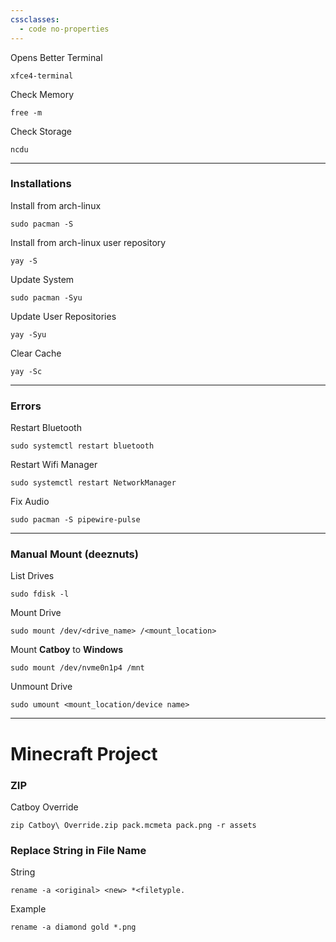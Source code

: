 ```yaml
---
cssclasses:
  - code no-properties
---
```

Opens Better Terminal
```
xfce4-terminal
```
Check Memory
```
free -m
```
Check Storage
```
ncdu
```
- - -
### Installations
Install from arch-linux
```
sudo pacman -S
```
Install from arch-linux user repository
```
yay -S
```
Update System
```
sudo pacman -Syu
```
Update User Repositories
```
yay -Syu
```
Clear Cache
```
yay -Sc
```
- - -
### Errors
Restart Bluetooth
```
sudo systemctl restart bluetooth 
```
Restart Wifi Manager
```
sudo systemctl restart NetworkManager
```
Fix Audio
```
sudo pacman -S pipewire-pulse
```
- - -
### Manual Mount (deeznuts)
List Drives
```
sudo fdisk -l
```
Mount Drive
```
sudo mount /dev/<drive_name> /<mount_location>
```
Mount **Catboy** to **Windows**
```
sudo mount /dev/nvme0n1p4 /mnt
```
Unmount Drive
```
sudo umount <mount_location/device name>
```
---
# Minecraft Project
### ZIP
Catboy Override
```
zip Catboy\ Override.zip pack.mcmeta pack.png -r assets
```
### Replace String in File Name
String
```
rename -a <original> <new> *<filetyple.
```
Example
```
rename -a diamond gold *.png
```